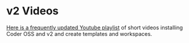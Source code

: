 # v2 Videos

[Here is a frequently updated Youtube playlist](https://www.youtube.com/playlist?list=PLhICC2r5QEpUQqeZoTfaLdHkmoc4RYZhs) of short videos installing Coder OSS and v2 and create templates and workspaces.




